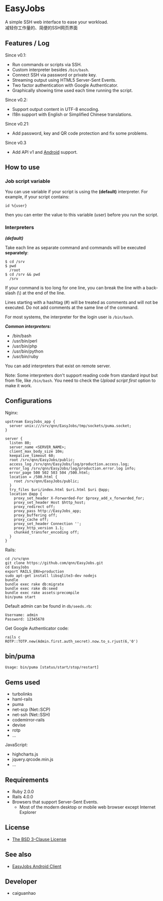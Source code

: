 EasyJobs
========

A simple SSH web interface to ease your workload.  
减轻你工作量的、简便的SSH网页界面

Features / Log
--------------

Since v0.1:

* Run commands or scripts via SSH.
* Custom interpreter besides ``/bin/bash``.
* Connect SSH via password or private key.
* Streaming output using HTML5 Server-Sent Events.
* Two factor authentication with Google Authenticator.
* Graphically showing time used each time running the script.

Since v0.2:

* Support output content in UTF-8 encoding.
* I18n support with English or Simplified Chinese translations.

Since v0.21:

* Add password, key and QR code protection and fix some problems.

Since v0.3

* Add API v1 and [Android](https://github.com/qnn/EasyJobs-android) support.

How to use
----------

### Job script variable

You can use variable if your script is using the **(default)** interpreter. For example, if your script contains:

    id %{user}

then you can enter the value to this variable (user) before you run the script.

### Interpreters

***(default)***

Take each line as separate command and commands will be executed **separately**:

    $ cd /srv
    $ pwd
      /root
    $ cd /srv && pwd
      /srv

If your command is too long for one line, you can break the line with a back-slash (\\) at the end of the line.

Lines starting with a hashtag (#) will be treated as comments and will not be executed. Do not add comments at the same line of the command.

For most systems, the interpreter for the login user is ``/bin/bash``.

***Common interpreters:***

* /bin/bash
* /usr/bin/perl
* /usr/bin/php
* /usr/bin/python
* /usr/bin/ruby

You can add interpreters that exist on remote server.

Note: Some interpreters don't support reading code from standard input but from file, like ``/bin/bash``. You need to check the *Upload script first* option to make it work. 

Configurations
--------------

Nginx:

    upstream EasyJobs_app {
      server unix:///srv/qnn/EasyJobs/tmp/sockets/puma.socket;
    }

    server {
      listen 80;
      server_name <SERVER_NAME>;
      client_max_body_size 10m;
      keepalive_timeout 60;
      root /srv/qnn/EasyJobs/public;
      access_log /srv/qnn/EasyJobs/log/production.access.log;
      error_log /srv/qnn/EasyJobs/log/production.error.log info;
      error_page 500 502 503 504 /500.html;
      location = /500.html {
        root /srv/qnn/EasyJobs/public;
      }
      try_files $uri/index.html $uri.html $uri @app;
      location @app {
        proxy_set_header X-Forwarded-For $proxy_add_x_forwarded_for;
        proxy_set_header Host $http_host;
        proxy_redirect off;
        proxy_pass http://EasyJobs_app;
        proxy_buffering off;
        proxy_cache off;
        proxy_set_header Connection '';
        proxy_http_version 1.1;
        chunked_transfer_encoding off;
      }
    }

Rails:

    cd /srv/qnn
    git clone https://github.com/qnn/EasyJobs.git
    cd EasyJobs
    export RAILS_ENV=production
    sudo apt-get install libsqlite3-dev nodejs
    bundle
    bundle exec rake db:migrate
    bundle exec rake db:seed
    bundle exec rake assets:precompile
    bin/puma start

Default admin can be found in ``db/seeds.rb``:

    Username: admin
    Password: 12345678

Get Google Authenticator code:

    rails c
    ROTP::TOTP.new(Admin.first.auth_secret).now.to_s.rjust(6,'0')

bin/puma
--------

    Usage: bin/puma [status/start/stop/restart]

Gems used
---------

* turbolinks
* haml-rails
* puma
* net-scp (Net::SCP)
* net-ssh (Net::SSH)
* codemirror-rails
* devise
* rotp
* ...

JavaScript:

* highcharts.js
* jquery.qrcode.min.js
* ...

Requirements
------------

* Ruby 2.0.0
* Rails 4.0.0
* Browsers that support Server-Sent Events.
  * Most of the modern desktop or mobile web browser except Internet Explorer

License
-------

* [The BSD 3-Clause License](https://github.com/qnn/EasyJobs/blob/master/LICENSE)

See also
--------

* [EasyJobs Android Client](https://github.com/qnn/EasyJobs-android)


Developer
---------

* caiguanhao
